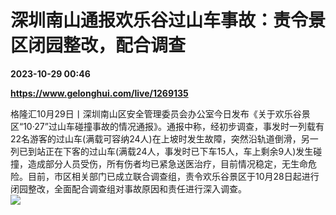 # 深圳南山通报欢乐谷过山车事故：责令景区闭园整改，配合调查

**2023-10-29 00:46**

**https://www.gelonghui.com/live/1269135**

格隆汇10月29日丨深圳南山区安全管理委员会办公室今日发布《关于欢乐谷景区“10·27”过山车碰撞事故的情况通报》。通报中称，经初步调查，事发时一列载有22名游客的过山车(满载可容纳24人)在上坡时发生故障，突然沿轨道倒滑，另一列已到站正在下客的过山车(满载24人，事发时已下车15人，车上剩余9人)发生碰撞，造成部分人员受伤，所有伤者均已紧急送医治疗，目前情况稳定，无生命危险。目前，市区相关部门已成立联合调查组，责令欢乐谷景区于10月28日起进行闭园整改，全面配合调查组对事故原因和责任进行深入调查。  
![](https://img5.gelonghui.com/live/fea2c-83ab3cbc-5d28-43c7-a2e7-beb52aa61296.jpg)